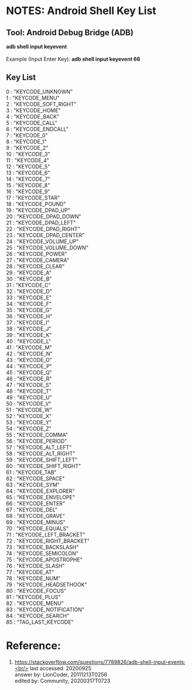 # NOTES: Android Shell Key List
## Tool: Android Debug Bridge (ADB)

<b>adb shell input keyevent</b><br/>
<br/>
Example (Input Enter Key): <b>adb shell input keyevent 66</b><br/>

## Key List
0 : "KEYCODE_UNKNOWN"<br/> 
1 : "KEYCODE_MENU"<br/> 
2 : "KEYCODE_SOFT_RIGHT"<br/> 
3 : "KEYCODE_HOME"<br/> 
4 : "KEYCODE_BACK"<br/> 
5 : "KEYCODE_CALL"<br/> 
6 : "KEYCODE_ENDCALL"<br/> 
7 : "KEYCODE_0"<br/> 
8 : "KEYCODE_1"<br/> 
9 : "KEYCODE_2"<br/> 
10 : "KEYCODE_3"<br/> 
11 : "KEYCODE_4"<br/> 
12 : "KEYCODE_5"<br/> 
13 : "KEYCODE_6"<br/> 
14 : "KEYCODE_7"<br/> 
15 : "KEYCODE_8"<br/> 
16 : "KEYCODE_9"<br/> 
17 : "KEYCODE_STAR"<br/> 
18 : "KEYCODE_POUND"<br/> 
19 : "KEYCODE_DPAD_UP"<br/> 
20 : "KEYCODE_DPAD_DOWN"<br/> 
21 : "KEYCODE_DPAD_LEFT"<br/> 
22 : "KEYCODE_DPAD_RIGHT"<br/> 
23 : "KEYCODE_DPAD_CENTER"<br/> 
24 : "KEYCODE_VOLUME_UP"<br/> 
25 : "KEYCODE_VOLUME_DOWN"<br/> 
26 : "KEYCODE_POWER"<br/> 
27 : "KEYCODE_CAMERA"<br/> 
28 : "KEYCODE_CLEAR"<br/> 
29 : "KEYCODE_A"<br/> 
30 : "KEYCODE_B"<br/> 
31 : "KEYCODE_C"<br/> 
32 : "KEYCODE_D"<br/> 
33 : "KEYCODE_E"<br/> 
34 : "KEYCODE_F"<br/> 
35 : "KEYCODE_G"<br/> 
36 : "KEYCODE_H"<br/> 
37 : "KEYCODE_I"<br/> 
38 : "KEYCODE_J"<br/> 
39 : "KEYCODE_K"<br/> 
40 : "KEYCODE_L"<br/> 
41 : "KEYCODE_M"<br/> 
42 : "KEYCODE_N"<br/> 
43 : "KEYCODE_O"<br/> 
44 : "KEYCODE_P"<br/> 
45 : "KEYCODE_Q"<br/> 
46 : "KEYCODE_R"<br/> 
47 : "KEYCODE_S"<br/> 
48 : "KEYCODE_T"<br/> 
49 : "KEYCODE_U"<br/> 
50 : "KEYCODE_V"<br/> 
51 : "KEYCODE_W"<br/> 
52 : "KEYCODE_X"<br/> 
53 : "KEYCODE_Y"<br/> 
54 : "KEYCODE_Z"<br/> 
55 : "KEYCODE_COMMA"<br/> 
56 : "KEYCODE_PERIOD"<br/> 
57 : "KEYCODE_ALT_LEFT"<br/> 
58 : "KEYCODE_ALT_RIGHT"<br/> 
59 : "KEYCODE_SHIFT_LEFT"<br/> 
60 : "KEYCODE_SHIFT_RIGHT"<br/> 
61 : "KEYCODE_TAB"<br/> 
62 : "KEYCODE_SPACE"<br/> 
63 : "KEYCODE_SYM"<br/> 
64 : "KEYCODE_EXPLORER"<br/> 
65 : "KEYCODE_ENVELOPE"<br/> 
66 : "KEYCODE_ENTER"<br/> 
67 : "KEYCODE_DEL"<br/> 
68 : "KEYCODE_GRAVE"<br/> 
69 : "KEYCODE_MINUS"<br/> 
70 : "KEYCODE_EQUALS"<br/> 
71 : "KEYCODE_LEFT_BRACKET"<br/> 
72 : "KEYCODE_RIGHT_BRACKET"<br/> 
73 : "KEYCODE_BACKSLASH"<br/> 
74 : "KEYCODE_SEMICOLON"<br/> 
75 : "KEYCODE_APOSTROPHE"<br/> 
76 : "KEYCODE_SLASH"<br/> 
77 : "KEYCODE_AT"<br/> 
78 : "KEYCODE_NUM"<br/> 
79 : "KEYCODE_HEADSETHOOK"<br/> 
80 : "KEYCODE_FOCUS"<br/> 
81 : "KEYCODE_PLUS"<br/> 
82 : "KEYCODE_MENU"<br/> 
83 : "KEYCODE_NOTIFICATION"<br/> 
84 : "KEYCODE_SEARCH"<br/> 
85 : "TAG_LAST_KEYCODE"<br/>

# Reference:
1) https://stackoverflow.com/questions/7789826/adb-shell-input-events;<br/>
last accessed: 20200925<br/>
answer by: LionCoder, 20111213T0256<br/>
edited by: Community, 20200317T0723
